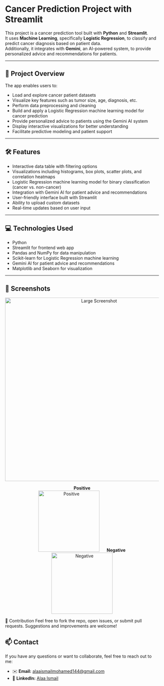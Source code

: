 # Cancer Prediction Project with Streamlit

This project is a cancer prediction tool built with **Python** and **Streamlit**.  
It uses **Machine Learning**, specifically **Logistic Regression**, to classify and predict cancer diagnosis based on patient data.  
Additionally, it integrates with **Gemini**, an AI-powered system, to provide personalized advice and recommendations for patients.

---

## 🚀 Project Overview

The app enables users to:

- Load and explore cancer patient datasets  
- Visualize key features such as tumor size, age, diagnosis, etc.  
- Perform data preprocessing and cleaning  
- Build and apply a Logistic Regression machine learning model for cancer prediction  
- Provide personalized advice to patients using the Gemini AI system  
- Display interactive visualizations for better understanding  
- Facilitate predictive modeling and patient support

---

## 🛠 Features

- Interactive data table with filtering options  
- Visualizations including histograms, box plots, scatter plots, and correlation heatmaps  
- Logistic Regression machine learning model for binary classification (cancer vs. non-cancer)  
- Integration with Gemini AI for patient advice and recommendations  
- User-friendly interface built with Streamlit  
- Ability to upload custom datasets  
- Real-time updates based on user input

---

## 💻 Technologies Used

- Python  
- Streamlit for frontend web app  
- Pandas and NumPy for data manipulation  
- Scikit-learn for Logistic Regression machine learning  
- Gemini AI for patient advice and recommendations  
- Matplotlib and Seaborn for visualization  

---
## 📸 Screenshots

<p align="center">
  <img src="https://github.com/user-attachments/assets/5fae6adf-09e1-41c8-b839-536bd77a9b9a" alt="Large Screenshot" width="600" />
</p>

<p align="center">
  <b>Positive</b><br />
  <img src="https://github.com/user-attachments/assets/3e865b4b-b537-4d73-ab94-646330812e16" alt="Positive" width="200" />
  &nbsp;&nbsp;&nbsp;&nbsp;
  <b>Negative</b><br />
  <img src="https://github.com/user-attachments/assets/2cff5c06-98d7-4659-a1fd-3b123d6383dd" alt="Negative" width="200" />
</p>



🤝 Contribution
Feel free to fork the repo, open issues, or submit pull requests. Suggestions and improvements are welcome!

## 📫 Contact

If you have any questions or want to collaborate, feel free to reach out to me:

- ✉️ **Email:** [alaaismailmohamed144@gmail.com](mailto:alaaismailmohamed144@gmail.com)  
- 🔗 **LinkedIn:** [Alaa Ismail](https://www.linkedin.com/in/alaa-ismail-b09493264)



